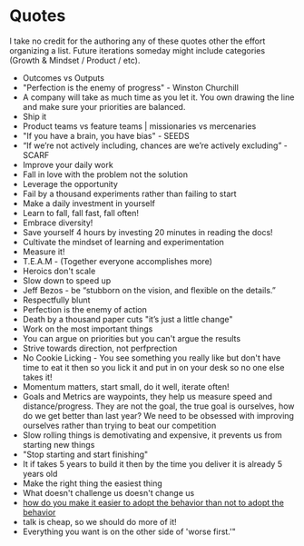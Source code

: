 Quotes 
======

I take no credit for the authoring any of these quotes other the effort organizing a list. Future iterations someday might include categories (Growth & Mindset / Product / etc). 

- Outcomes vs Outputs
- "Perfection is the enemy of progress​" - Winston Churchill​
- A company will take as much time as you let it. You own drawing the line and make sure your priorities are balanced. 
- Ship it
- Product teams vs feature teams | missionaries vs mercenaries 
- "If you have a brain, you have bias" - SEEDS
- “If we’re not actively including, chances are we’re actively excluding” - SCARF
- Improve your daily work 
- Fall in love with the problem not the solution​
- Leverage the opportunity ​
- Fail by a thousand experiments rather than failing to start​
- Make a daily investment in yourself
- Learn to fall, fall fast, fall often! 
- Embrace diversity!​
- Save yourself 4 hours by investing 20 minutes in reading the docs!​
- Cultivate the mindset of learning and experimentation 
- Measure it!​
- T.E.A.M - (Together everyone accomplishes more)​
- Heroics don't scale
- Slow down to speed up
- Jeff Bezos - be “stubborn on the vision, and flexible on the details.”
- Respectfully blunt 
- Perfection is the enemy of action 
- Death by a thousand paper cuts "it’s just a little change"
- Work on the most important things
- You can argue on priorities but you can't argue the results 
- Strive towards direction, not perfprection
- No Cookie Licking - You see something you really like but don't have time to eat it then so you lick it and put in on your desk so no one else takes it!
- Momentum matters, start small, do it well, iterate often!
- Goals and Metrics are waypoints, they help us measure speed and distance/progress. They are not the goal, the true goal is ourselves, how do we get better than last year? We need to be obsessed with improving ourselves rather than trying to beat our competition
- Slow rolling things is demotivating and expensive, it prevents us from starting new things 
- "Stop starting and start finishing"
 - It if takes 5 years to build it then by the time you deliver it is already 5 years old
- Make the right thing the easiest thing
- What doesn't challenge us doesn't change us
- [how do you make it easier to adopt the behavior than not to adopt the behavior](https://www.lennysnewsletter.com/p/teresa-torres-on-how-to-interview#details)
- talk is cheap, so we should do more of it!
- Everything you want is on the other side of 'worse first.'"
